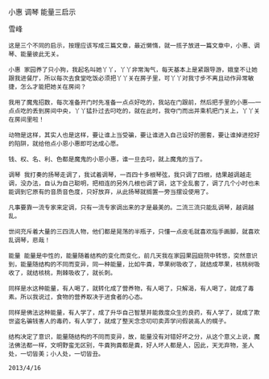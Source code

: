 小惠 调琴 能量三启示

雪峰


    这是三个不同的启示，按理应该写成三篇文章，最近懒惰，就一揽子放进一篇文章中，小惠、调琴、能量彼此无关。

    小惠 家园养了只小狗，我起名叫她丫丫，丫丫非常淘气，每天基本上是紧跟导游，娥皇不让她跟我进餐厅，所以每次去食堂吃饭必须把丫丫关在房子里，可丫丫对我寸步不离且动作异常敏捷，怎么才能把她关在房间？

    我用了魔鬼招数，每次准备开门时先准备一点点好吃的，我站在门跟前，然后把手里的小惠——一点点吃的丢到房间中央，丫丫猛扑过去叼吃的，就在此时，我夺门而出并乘机把门关上，丫丫关在房间里啦！

    动物是这样，其实人也是这样，要让谁上当受骗，要让谁进入自己设好的圈套，要让谁掉进挖好的陷阱，就给他点小恩小惠即可达成心愿。

    钱、权、名、利、色都是魔鬼的小恩小惠，谁一旦去叼，就上魔鬼的当了。

    调琴 我打奏的扬琴走调了，我试着调琴，一百四十多根琴弦，我只调了四根，结果越调越走调，没办法，自认为自己聪明，把相连的另外几根也调了调，这下全乱套了，调了几个小时也未能调到它原有的音质音色度，只好放弃，从此扬琴就搁置一旁当摆设使用了。

    凡事要靠一流专家来定调，只有一流专家调出来的才是最美的。二流三流只能乱调琴，越调越乱。

    世间充斥着大量的三四流人物，他们都是晃荡的半瓶子，只懂一点皮毛就喜欢指手画脚，就喜欢乱调琴，悲哉！

    能量 能量是中性的，能量随着结构的变化而变化，前几天我在家园果园庭院中转悠，突然意识到，能量随结构的不同而变异，同一种能量，比如牛粪，苹果树吸收了，就结成苹果，核桃树吸收了，就结核桃，荆棘吸收了，就长刺。

    同样是水这种能量，有人喝了，就转化成了营养物，有人喝了，只解渴，有人喝了，就成了毒素。所以我说过，食物的营养取决于进食者的心态。

    同样是佛法这种能量，有人学了，成了升华自己智慧并能救度众生的良药，有人学了，就成了欺世盗名骗钱害人的毒药，有人学了，就成了整天念念叨叨卖弄学问假装高人的幌子。

    结构决定了意识，能量随结构的不同而变异，故，能量没有对错好坏之分，从这个意义上说，魔法佛法都一样，文明野蛮无区别，牛粪狗粪都是粪，好人坏人都是人，因此，天无弃物，圣人处，一切皆美；小人处，一切皆丑。

    2013/4/16



